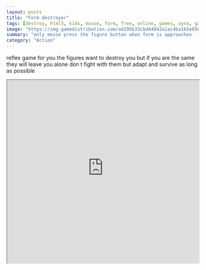 ```yaml
---
layout: posts
title: "Form destroyer"
tags: [destroy, html5, kids, mouse, form, free, online, games, oyna, game, free, games, play, play, games]
image: "https://img.gamedistribution.com/ad195b33cbd44942a1ac4ba1b5e856fd.jpg"
summary: "only mouse press the figure button when form is approaches  free online games oyna game free games play play games"
category: "Action"
---
```


reflex game for you the figures want to destroy you but if you are the same they will leave you alone don t fight with them but adapt and survive as long as possible

<iframe width="100%" height="480px;" src="https://html5.gamedistribution.com/ad195b33cbd44942a1ac4ba1b5e856fd/"></iframe>